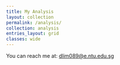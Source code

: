 ```yaml
---
title: My Analysis
layout: collection
permalink: /analysis/
collection: analysis
entries_layout: grid
classes: wide
---
```




You can reach me at:
[dlim089@e.ntu.edu.sg](mailto:dlim089@e.ntu.edu.sg)